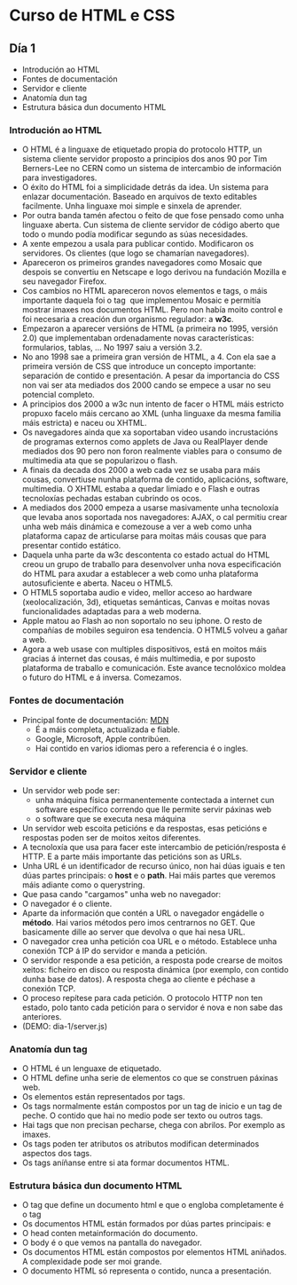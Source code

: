 # Curso de HTML e CSS

## Día 1

- Introdución ao HTML
- Fontes de documentación
- Servidor e cliente
- Anatomía dun tag
- Estrutura básica dun documento HTML



### Introdución ao HTML

- O HTML é a linguaxe de etiquetado propia do protocolo HTTP, un sistema cliente servidor proposto a principios dos anos 90 por Tim Berners-Lee no CERN como un sistema de intercambio de información para investigadores.
- O éxito do HTML foi a simplicidade detrás da idea. Un sistema para enlazar documentación. Baseado en arquivos de texto editables facilmente. Unha linguaxe moi simple e sinxela de aprender. 
- Por outra banda tamén afectou o feito de que fose pensado como unha linguaxe aberta. Cun sistema de cliente servidor de código aberto que todo o mundo podía modificar segundo as súas necesidades.
- A xente empezou a usala para publicar contido. Modificaron os servidores. Os clientes (que logo se chamarían navegadores). 
- Apareceron os primeiros grandes navegadores como Mosaic que despois se convertiu en Netscape e logo derivou na fundación Mozilla e seu navegador Firefox.
- Cos cambios no HTML apareceron novos elementos e tags, o máis importante daquela foi o tag <img> que implementou Mosaic e permitía mostrar imaxes nos documentos HTML. Pero non había moito control e foi necesaria a creación dun organismo regulador: a **w3c**.
- Empezaron a aparecer versións de HTML (a primeira no 1995, versión 2.0) que implementaban ordenadamente novas características: formularios, tablas, ... No 1997 saiu a versión 3.2.
- No ano 1998 sae a primeira gran versión de HTML, a 4. Con ela sae a primeira versión de CSS que introduce un concepto importante: separación de contido e presentación. A pesar da importancia do CSS non vai ser ata mediados dos 2000 cando se empece a usar no seu potencial completo.
- A principios dos 2000 a w3c nun intento de facer o HTML máis estricto propuxo facelo máis cercano ao XML (unha linguaxe da mesma familia máis estricta) e naceu ou XHTML.
- Os navegadores ainda que xa soportaban video usando incrustacións de programas externos como applets de Java ou RealPlayer dende mediados dos 90 pero non foron realmente viables para o consumo de multimedia ata que se popularizou o flash.
- A finais da decada dos 2000 a web cada vez se usaba para máis cousas, convertiuse nunha plataforma de contido, aplicacións, software, multimedia. O XHTML estaba a quedar limiado e o Flash e outras tecnoloxías pechadas estaban cubrindo os ocos.
- A mediados dos 2000 empeza a usarse masivamente unha tecnoloxía que levaba anos soportada nos navegadores: AJAX, o cal permitiu crear unha web máis dinámica e comezouse a ver a web como unha plataforma capaz de articularse para moitas máis cousas que para presentar contido estático.
- Daquela unha parte da w3c descontenta co estado actual do HTML creou un grupo de traballo para desenvolver unha nova especificación do HTML para axudar a establecer a web como unha plataforma autosuficiente e aberta. Naceu o HTML5.
- O HTML5 soportaba audio e video, mellor acceso ao hardware (xeolocalización, 3d), etiquetas semánticas, Canvas e moitas novas funcionalidades adaptadas para a web moderna.
- Apple matou ao Flash ao non soportalo no seu iphone. O resto de compañías de mobiles seguiron esa tendencia. O HTML5 volveu a gañar a web.
- Agora a web usase con multiples dispositivos, está en moitos  máis gracias á internet das cousas, é máis multimedia, e por suposto plataforma de traballo e comunicación. Este avance tecnolóxico moldea o futuro do HTML e á inversa. Comezamos.

### Fontes de documentación

- Principal fonte de documentación: [MDN](https://developer.mozilla.org/)
  - É a máis completa, actualizada e fiable.
  - Google, Microsoft, Apple contribúen.
  - Hai contido en varios idiomas pero a referencia é o ingles.

### Servidor e cliente

- Un servidor web pode ser:
  - unha máquina física permanentemente contectada a internet cun software específico correndo que lle permite servir páxinas web
  - o software que se executa nesa máquina
- Un servidor web escoita peticións e da respostas, esas peticións e respostas poden ser de moitos xeitos diferentes.
- A tecnoloxía que usa para facer este intercambio de petición/resposta é HTTP. E a parte máis importante das peticións son as URLs.
- Unha URL é un identificador de recurso único, non hai dúas iguais e ten dúas partes principais: o **host** e o **path**. Hai máis partes que veremos máis adiante como o querystring.
-  Que pasa cando "cargamos" unha web no navegador:
  - O navegador é o cliente.
  - Aparte da información que contén a URL o navegador engádelle o **método**. Hai varios métodos pero imos centrarnos no GET. Que basicamente dille ao server que devolva o que hai nesa URL.
  - O navegador crea unha petición coa URL e o método. Establece unha conexión TCP á IP do servidor e manda a petición.
  - O servidor responde a esa petición, a resposta pode crearse de moitos xeitos: ficheiro en disco ou resposta dinámica (por exemplo, con contido dunha base de datos). A resposta chega ao cliente e péchase a conexión TCP.
  - O proceso repítese para cada petición. O protocolo HTTP non ten estado, polo tanto cada petición para o servidor é nova e non sabe das anteriores.
- (DEMO: dia-1/server.js)

### Anatomía dun tag

- O HTML é un lenguaxe de etiquetado. 
- O HTML define unha serie de elementos co que se construen páxinas web.
- Os elementos están representados por tags.
- Os tags normalmente están compostos por un tag de inicio e un tag de peche. O contido que hai no medio pode ser texto ou outros tags.
- Hai tags que non precisan pecharse, chega con abrilos. Por exemplo as imaxes.
- Os tags poden ter atributos os atributos modifican determinados aspectos dos tags.
- Os tags aníñanse entre si ata formar documentos HTML.

### Estrutura básica dun documento HTML

- O tag que define un documento html e que o engloba completamente é o tag <html>
- Os documentos HTML están formados por dúas partes principais: <head> e <body>
- O head conten metainformación do documento.
- O body é o que vemos na pantalla do navegador.
- Os documentos HTML están compostos por elementos HTML aniñados. A complexidade pode ser moi grande.
- O documento HTML só representa o contido, nunca a presentación.

